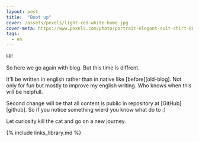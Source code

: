 ```yaml
---
layout: post
title:  "Boot up"
cover: /assets/pexels/light-red-white-home.jpg
cover-meta: https://www.pexels.com/photo/portrait-elegant-suit-shirt-8809/
tags:
  - en
---
```

Hi!

So here we go again with blog. But this time is diffrent.

<!-- more -->

It'll be written in english rather than in native like [before][old-blog]. Not only for fun but mostly to improve my english writing. Who knows when this will be helpfull.

Second change will be that all content is public in repository at [GitHub][github]. So if you notice something wierd you know what do to :)

Let curiosity kill the cat and go on a new journey.

  {% include links_library.md %}
